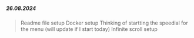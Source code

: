 ##### 26.08.2024

> Readme file setup
> Docker setup
> Thinking of startting the speedial for the menu (will update if I start today)
> Infinite scroll setup
